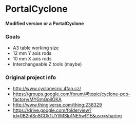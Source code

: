 # PortalCyclone

#### Modified version or a PortalCyclone

### Goals
- A3 table working size
- 12 mm Y axis rods
- 10 mm X axis rods
- Interchangeable Z tools (maybe)

### Original project info
- http://www.cyclonecnc.4fan.cz/
- https://groups.google.com/forum/#!topic/cyclone-pcb-factory/MYGmGpilOKA
- http://www.thingiverse.com/thing:238329
- https://drive.google.com/folderview?id=0B2pISn8GDk1UYllMSlp1NE5wR1E&usp=sharing

